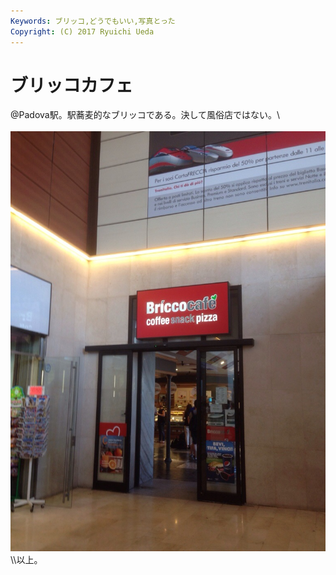 ```yaml
---
Keywords: ブリッコ,どうでもいい,写真とった
Copyright: (C) 2017 Ryuichi Ueda
---
```


# ブリッコカフェ
\@Padova駅。駅蕎麦的なブリッコである。決して風俗店ではない。\\<br /><br /><a href="20140723-093212-34332601.jpg"><img src="20140723-093212-34332601.jpg" alt="20140723-093212-34332601.jpg" class="alignnone size-full" /></a>\\\以上。
